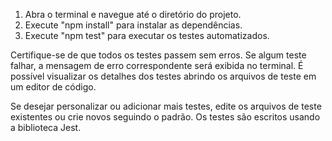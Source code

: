 1. Abra o terminal e navegue até o diretório do projeto.
2. Execute "npm install" para instalar as dependências.
3. Execute "npm test" para executar os testes automatizados.

Certifique-se de que todos os testes passem sem erros. Se algum teste falhar, a mensagem de erro correspondente será exibida no terminal. 
É possível visualizar os detalhes dos testes abrindo os arquivos de teste em um editor de código.

Se desejar personalizar ou adicionar mais testes, edite os arquivos de teste existentes ou crie novos seguindo o padrão. 
Os testes são escritos usando a biblioteca Jest.
